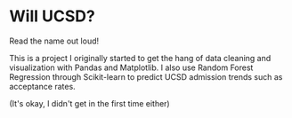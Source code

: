 # Will UCSD?
Read the name out loud! 

This is a project I originally started to get the hang of data cleaning and visualization with Pandas and Matplotlib. I also use Random Forest Regression through Scikit-learn to predict UCSD admission trends such as acceptance rates. 

(It's okay, I didn't get in the first time either)
